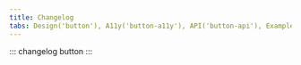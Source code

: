 ```yaml
---
title: Changelog
tabs: Design('button'), A11y('button-a11y'), API('button-api'), Example('button-code'), Changelog('button-changelog') 
---
```





::: changelog button :::